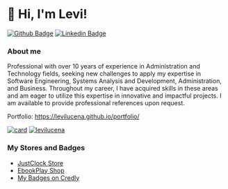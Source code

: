 # 👋 Hi, I'm Levi!

[![Github Badge](https://img.shields.io/badge/-Github-000?style=flat-square&logo=Github&logoColor=white&link=https://github.com/LeviLucena)](https://github.com/LeviLucena)
[![Linkedin Badge](https://img.shields.io/badge/-LinkedIn-blue?style=flat-square&logo=Linkedin&logoColor=white&link=https://www.linkedin.com/in/levilucena/)](https://www.linkedin.com/in/levilucena)

### About me
Professional with over 10 years of experience in Administration and Technology fields, seeking new challenges to apply my expertise in Software Engineering, Systems Analysis and Development, Administration, and Business. Throughout my career, I have acquired skills in these areas and am eager to utilize this expertise in innovative and impactful projects. I am available to provide professional references upon request.

Portfolio: https://levilucena.github.io/portfolio/

[![card](https://github-readme-stats.vercel.app/api?username=LeviLucena&theme=default&show_icons=true)](https://github.com/LeviLucena)
[![levilucena](https://github-readme-stats.vercel.app/api/top-langs/?username=levilucena&hide=html&layout=compact&theme=default)](https://github.com/levilucena/github-readme-stats)

### My Stores and Badges
- [JustClock Store](https://www.justclock.store/)
- [EbookPlay Shop](https://ebookplay.kpages.online/shop)
- [My Badges on Credly](https://www.credly.com/users/levi-gustavo-oliveira-lucena)
